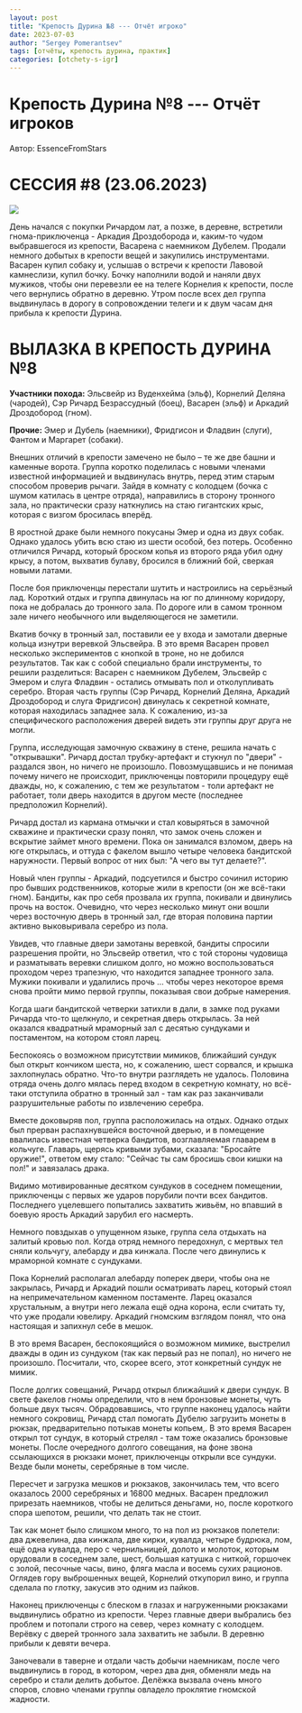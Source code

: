 ```yaml
---
layout: post
title: "Крепость Дурина №8 --- Отчёт игроко"
date: 2023-07-03
author: "Sergey Pomerantsev"
tags: [отчёты, крепость дурина, практик]
categories: [otchety-s-igr]
---
```


# Крепость Дурина №8 --- Отчёт игроков

Автор: EssenceFromStars

# СЕССИЯ #8 (23.06.2023)

![](/images/_durin_Map_03.07.23.png)

День начался с покупки Ричардом лат, а позже, в деревне, встретили гнома-приключенца - Аркадия Дроздоборода и, каким-то чудом выбравшегося из крепости, Васарена с наемником Дубелем. Продали немного добытых в крепости вещей и закупились инструментами. Васарен купил собаку и, услышав о встречи к крепости Лавовой камнеслизи, купил бочку. Бочку наполнили водой и наняли двух мужиков, чтобы они перевезли ее на телеге Корнелия к крепости, после чего вернулись обратно в деревню. Утром после всех дел группа выдвинулась в дорогу в сопровождении телеги и к двум часам дня прибыла к крепости Дурина.

# ВЫЛАЗКА В КРЕПОСТЬ ДУРИНА №8

**Участники похода:** Эльсвейр из Вуденхейма (эльф), Корнелий Деляна (чародей), Сэр Ричард Безрассудный (боец), Васарен (эльф) и Аркадий Дроздобород (гном).

**Прочие:** Эмер и Дубель (наемники), Фридгисон и Фладвин (слуги), Фантом и Маргарет (собаки).

Внешних отличий в крепости замечено не было – те же две башни и каменные ворота. Группа коротко поделилась с новыми членами известной информацией и выдвинулась внутрь, перед этим старым способом проверив рычаги. Зайдя в комнату с колодцем (бочка с шумом катилась в центре отряда), направились в сторону тронного зала, но практически сразу наткнулись на стаю гигантских крыс, которая с визгом бросилась вперёд.

В яростной драке были немного покусаны Эмер и одна из двух собак. Однако удалось убить всю стаю из шести особой, без потерь. Особенно отличился Ричард, который броском копья из второго ряда убил одну крысу, а потом, выхватив булаву, бросился в ближний бой, сверкая новыми латами.

После боя приключенцы перестали шутить и настроились на серьёзный лад. Короткий отдых и группа двинулась на юг по длинному коридору, пока не добралась до тронного зала. По дороге или в самом тронном зале ничего необычного или выделяющегося не заметили.

Вкатив бочку в тронный зал, поставили ее у входа и замотали дверные кольца изнутри веревкой Эльсвейра. В это время Васарен провел несколько экспериментов с кнопкой в троне, но не добился результатов. Так как с собой специально брали инструменты, то решили разделиться: Васарен с наемником Дубелем, Эльсвейр с Эмером и слуга Фладвин - остались отмывать пол и отколупливать серебро. Вторая часть группы (Сэр Ричард, Корнелий Деляна, Аркадий Дроздобород и слуга Фридгисон) двинулась к секретной комнате, которая находилась западнее зала. К сожалению, из-за специфического расположения дверей видеть эти группы друг друга не могли.

Группа, исследующая замочную скважину в стене, решила начать с "открывашки". Ричард достал трубку-артефакт и стукнул по "двери" - раздался звон, но ничего не произошло. Повозмущавшись и не понимая почему ничего не происходит, приключенцы повторили процедуру ещё дважды, но, к сожалению, с тем же результатом - толи артефакт не работает, толи дверь находится в другом месте (последнее предположил Корнелий).

Ричард достал из кармана отмычки и стал ковыряться в замочной скважине и практически сразу понял, что замок очень сложен и вскрытие займет много времени. Пока он занимался взломом, дверь на юге открылась, и оттуда с факелом вышло четыре человека бандитской наружности. Первый вопрос от них был: "А чего вы тут делаете?".

Новый член группы - Аркадий, подсуетился и быстро сочинил историю про бывших родственников, которые жили в крепости (он же всё-таки гном). Бандиты, как про себя прозвала их группа, покивали и двинулись прочь на восток. Очевидно, что через несколько минут они вошли через восточную дверь в тронный зал, где вторая половина партии активно выковыривала серебро из пола.

Увидев, что главные двери замотаны веревкой, бандиты спросили разрешения пройти, но Эльсвейр ответил, что с той стороны чудовища и разматывать веревки слишком долго, но можно воспользоваться проходом через трапезную, что находится западнее тронного зала. Мужики покивали и удалились прочь … чтобы через некоторое время снова пройти мимо первой группы, показывая свои добрые намерения.

Когда шаги бандитской четверки затихли в дали, в замке под руками Ричарда что-то щелкнуло, и секретная дверь открылась. За ней оказался квадратный мраморный зал с десятью сундуками и постаментом, на котором стоял ларец.

Беспокоясь о возможном присутствии мимиков, ближайший сундук был открыт кончиком шеста, но, к сожалению, шест сорвался, и крышка захлопнулась обратно. Что-то внутри разглядеть не удалось. Половина отряда очень долго мялась перед входом в секретную комнату, но всё-таки отступила обратно в тронный зал - там как раз заканчивали разрушительные работы по извлечению серебра.

Вместе доковыряв пол, группа расположилась на отдых. Однако отдых был прерван распахнувшейся восточной дверью, и в помещение ввалилась известная четверка бандитов, возглавляемая главарем в кольчуге. Главарь, щерясь кривыми зубами, сказала: "Бросайте оружие!", ответом ему стало: "Сейчас ты сам бросишь свои кишки на пол!" и завязалась драка.

Видимо мотивированные десятком сундуков в соседнем помещении, приключенцы с первых же ударов порубили почти всех бандитов. Последнего уцелевшего попытались захватить живьём, но впавший в боевую ярость Аркадий зарубил его насмерть.

Немного повздыхав о упущенном языке, группа села отдыхать на залитый кровью пол. Когда отряд немного передохнул, с мертвых тел сняли кольчугу, алебарду и два кинжала. После чего двинулись к мраморной комнате с сундуками.

Пока Корнелий располагал алебарду поперек двери, чтобы она не закрылась, Ричард и Аркадий пошли осматривать ларец, который стоял на непримечательном каменном постаменте. Ларец оказался хрустальным, а внутри него лежала ещё одна корона, если считать ту, что уже продали ювелиру. Аркадий гномским взглядом понял, что она настоящая и запихнул себе в мешок.

В это время Васарен, беспокоящийся о возможном мимике, выстрелил дважды в один из сундуком (так как первый раз не попал), но ничего не произошло. Посчитали, что, скорее всего, этот конкретный сундук не мимик.

После долгих совещаний, Ричард открыл ближайший к двери сундук. В свете факелов гномы определили, что в нем бронзовые монеты, чуть больше двух тысяч. Обрадовавшись, что группе наконец удалось найти немного сокровищ, Ричард стал помогать Дубелю загрузить монеты в рюкзак, предварительно потыкав монеты копьем,. В это время Васарен открыл тот сундук, в который стрелял - там тоже оказались бронзовые монеты. После очередного долгого совещания, на фоне звона ссылающихся в рюкзаки монет, приключенцы открыли все сундуки. Везде были монеты, серебряные в том числе.

Пересчет и загрузка мешков и рюкзаков, закончилась тем, что всего оказалось 2000 серебряных и 16800 медных. Васарен предложил прирезать наемников, чтобы не делиться деньгами, но, после короткого спора шепотом, решили, что делать так не стоит.

Так как монет было слишком много, то на пол из рюкзаков полетели: два джевелина, два кинжала, две кирки, кувалда, четыре будрюка, лом, ещё одна кувалда, перо с чернильницей, долото и молоток, которым орудовали в соседнем зале, шест, большая катушка с ниткой, горшочек с золой, песочные часы, вино, фляга масла и восемь сухих рационов. Оглядев гору выброшенных вещей, Корнелий откупорил вино, и группа сделала по глотку, закусив это одним из пайков. 

Наконец приключенцы с блеском в глазах и нагруженными рюкзаками выдвинулись обратно из крепости. Через главные двери выбрались без проблем и потопали строго на север, через комнату с колодцем. Верёвку с дверей тронного зала захватить не забыли. В деревню прибыли к девяти вечера.

Заночевали в таверне и отдали часть добычи наемникам, после чего выдвинулись в город, в котором, через два дня, обменяли медь на серебро и стали делить добытое. Делёжка вызвала очень много споров, словно членами группы овладело проклятие гномской жадности.
